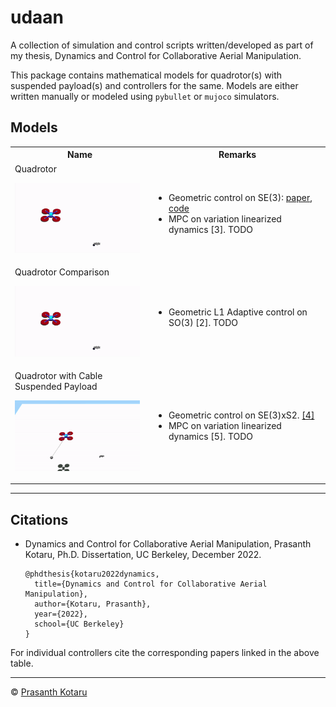 # udaan

A collection of simulation and control scripts written/developed as part of my thesis, Dynamics and Control for Collaborative Aerial Manipulation.

This package contains mathematical models for quadrotor(s) with suspended payload(s) and controllers for the same. Models are either written manually or modeled using `pybullet` or `mujoco` simulators. 


## Models

<table>
  <tr>
    <th>Name</th>
    <th>Remarks</th>
  </tr>
  <tr>
    <td>Quadrotor
      <p float="left">
        <img src=".media/quadrotor_mj.gif" width="200" />
      </p>
    </td>
    <td>
      <ul>
        <li>Geometric control on SE(3): <a href="https://ieeexplore.ieee.org/document/5717652">paper</a>, <a href="https://ieeexplore.ieee.org/document/5717652">code</a></li>
        <li>MPC on variation linearized dynamics [3]. TODO</li>
      </ul>
    </td>
  </tr>
  <tr>
    <td>Quadrotor Comparison
      <p float="left">
        <img src=".media/quadrotor_mj.gif" width="200" />
      </p>
    </td>
    <td>
      <ul>
        <li>Geometric L1 Adaptive control on SO(3) [2]. TODO</li>
      </ul>
    </td>
  </tr>
  <tr>
    <td> Quadrotor with Cable Suspended Payload
      <p float="left">
        <img src=".media/quadrotor_cspayload_mj.gif" width="200" />
      </p>
    </td>
    <td>
      <ul>
        <li>Geometric control on SE(3)xS2. <a href="https://ieeexplore.ieee.org/abstract/document/6760219">[4]</a></li>
        <li>MPC on variation linearized dynamics [5]. TODO</li>
      </ul>
    </td>
  </tr>
</table>

--- 

## Citations

- Dynamics and Control for Collaborative Aerial Manipulation, Prasanth Kotaru, Ph.D. Dissertation, UC Berkeley, December 2022.
  
  ```
  @phdthesis{kotaru2022dynamics,
    title={Dynamics and Control for Collaborative Aerial Manipulation},
    author={Kotaru, Prasanth},
    year={2022},
    school={UC Berkeley}
  }
  ```

For individual controllers cite the corresponding papers linked in the above table.

---

&copy; [Prasanth Kotaru](github.com/vkotaru)

